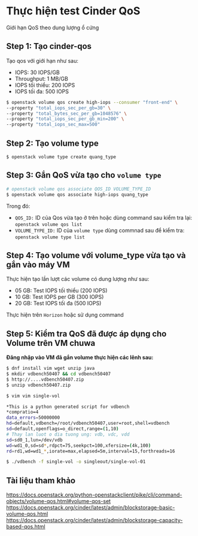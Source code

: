 # Thực hiện test Cinder QoS
Giới hạn QoS theo dung lượng ổ cứng

## Step 1: Tạo cinder-qos
Tạo qos với giới hạn như sau: 

- IOPS: 30 IOPS/GB
- Throughput: 1 MB/GB
- IOPS tối thiểu: 200 IOPS
- IOPS tối đa: 500 IOPS

```sh
$ openstack volume qos create high-iops --consumer "front-end" \
--property "total_iops_sec_per_gb=30" \
--property "total_bytes_sec_per_gb=1048576" \
--property "total_iops_sec_per_gb_min=200" \
--property "total_iops_sec_max=500"
```

## Step 2: Tạo volume type

```
$ openstack volume type create quang_type
```

## Step 3: Gắn QoS vừa tạo cho `volume type`
```sh
# openstack volume qos associate QOS_ID VOLUME_TYPE_ID
$ openstack volume qos associate high-iops quang_type
```
Trong đó: 
- `QOS_ID:` ID của Qos vừa tạo ở trên hoặc dùng command sau kiểm tra lại: `openstack volume qos list`
- `VOLUME_TYPE_ID:` ID của `volume type` dùng commnad sau để kiểm tra: `openstack volume type list`

## Step 4: Tạo volume với volume_type vừa tạo và gắn vào máy VM

Thực hiện tạo lần lượt các volume có dung lượng như sau:

- 05 GB: Test IOPS tối thiểu (200 IOPS)
- 10 GB: Test IOPS per GB    (300 IOPS)
- 20 GB: Test IOPS tối đa (500 IOPS)

Thực hiện trên `Horizon` hoặc sử dụng command
## Step 5: Kiểm tra QoS đã được áp dụng cho Volume trên VM chuwa

**Đăng nhập vào VM đã gắn volume thực hiện các lênh sau:**
```sh
$ dnf install vim wget unzip java
$ mkdir vdbench50407 && cd vdbench50407
$ http://....vdbench50407.zip
$ unzip vdbench50407.zip
```
```sh
$ vim vim single-vol

*This is a python generated script for vdbench
*compratio=4
data_errors=50000000
hd=default,vdbench=/root/vdbench50407,user=root,shell=vdbench
sd=default,openflags=o_direct,range=(1,10)
# Thay lan luot o dia tuong ung: vdb, vdc, vdd
sd=sd0_1,lun=/dev/vdb
wd=wd1_0,sd=sd*,rdpct=75,seekpct=100,xfersize=(4k,100)
rd=rd1,wd=wd1_*,iorate=max,elapsed=5m,interval=15,forthreads=16
```
```sh
$ ./vdbench -f single-vol -o singleout/single-vol-01
```
## Tài liệu tham khảo
https://docs.openstack.org/python-openstackclient/pike/cli/command-objects/volume-qos.html#volume-qos-set
https://docs.openstack.org/cinder/latest/admin/blockstorage-basic-volume-qos.html
https://docs.openstack.org/cinder/latest/admin/blockstorage-capacity-based-qos.html
